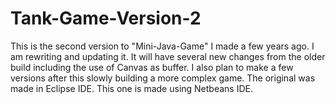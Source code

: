 # Tank-Game-Version-2
This is the second version to "Mini-Java-Game" I made a few years ago. I am rewriting and updating it. It will have several new changes from the older build including the use of Canvas as buffer. I also plan to make a few versions after this slowly building a more complex game. The original was made in Eclipse IDE. This one is made using Netbeans IDE.
